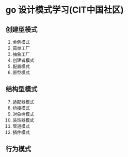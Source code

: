 # go 设计模式学习(CIT中国社区)

## 创建型模式
1. 单例模式
2. 简单工厂
3. 抽象工厂
4. 创建者模式
5. 配置模式
6. 原型模式
## 结构型模式
7. 适配器模式
8. 桥接模式
9. 对象树模式
10. 装饰器模式
11. 管道模式
12. 插件模式
## 行为模式